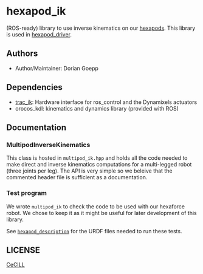 # hexapod_ik
(ROS-ready) library to use inverse kinematics on our [hexapods]. This library is used in [hexapod_driver].

## Authors

- Author/Maintainer: Dorian Goepp

## Dependencies

- [trac_ik]: Hardware interface for ros_control and the Dynamixels actuators
- orocos_kdl: kinematics and dynamics library (provided with ROS)

## Documentation

### MultipodInverseKinematics
This class is hosted in `multipod_ik.hpp` and holds all the code needed to make direct and inverse kinematics computations for a multi-legged robot (three joints per leg). The API is very simple so we beleive that the commented header file is sufficient as a documentation.

### Test program
We wrote `multipod_ik` to check the code to be used with our hexaforce robot. We chose to keep it as it might be useful for later development of this library.

See [`hexapod_description`](https://github.com/resibots/hexapod_ros/tree/master/hexapod_description) for the URDF files needed to run these tests.

## LICENSE

[CeCILL]

[CeCILL]: http://www.cecill.info/index.en.html
[hexapods]: http://www.resibots.eu/photos.html#robots
[hexapod_driver]: https://github.com/resibots/hexapod_ros/tree/master/hexapod_driver
[trac_ik]: https://bitbucket.org/traclabs/trac_ik
